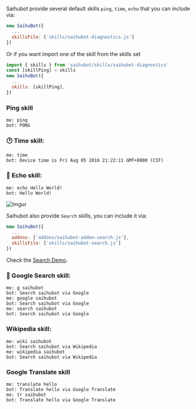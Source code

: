 
Saihubot provide several default skills `ping`, `time`, `echo` that you can include via:

```js
new SaihuBot({
  ...
  skillsFile: ['skills/saihubot-diagnostics.js']
})
```

Or if you want import one of the skill from the skills set

```js
import { skills } from 'saihubot/skills/saihubot-diagnostics'
const [skillPing] = skills
new SaihuBot({
  ...
  skills: [skillPing],
})
```

### Ping skill

```
me: ping
bot: PONG
```

### :clock2: Time skill:

```
me: time
bot: Device time is Fri Aug 05 2016 21:22:11 GMT+0800 (CST)
```

### :loudspeaker: Echo skill:

```
me: echo Hello World!
bot: Hello World!
```

![Imgur](http://i.imgur.com/Ljjf0Fwl.png)


Saihubot also provide `Search` skills, you can include it via:

```js
new SaihuBot({
  ...
  addons: ['addons/saihubot-addon-search.js'],
  skillsFile: ['skills/saihubot-search.js']
})
```

Check the [Search Demo](https://gasolin.github.io/saihubot/samples/search).

### :mag_right: Google Search skill:

```
me: g saihubot
bot: Search saihubot via Google
me: google saihubot
bot: Search saihubot via Google
me: search saihubot
bot: Search saihubot via Google
```

### Wikipedia skill:

```
me: wiki saihubot
bot: Search saihubot via Wikipedia
me: wikipedia saihubot
bot: Search saihubot via Wikipedia
```

### Google Translate skill

```
me: translate hello
bot: Translate hello via Google Translate
me: tr saihubot
bot: Translate hello via Google Translate
```
